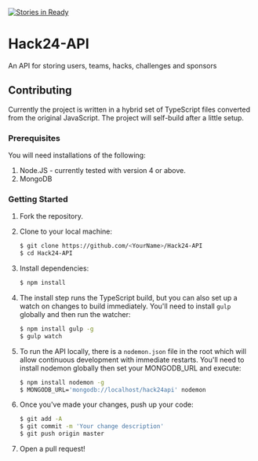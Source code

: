 [![Stories in Ready](https://badge.waffle.io/TechNottingham/Hackbot.svg?label=ready&title=Ready)](http://waffle.io/TechNottingham/Hackbot)

# Hack24-API
An API for storing users, teams, hacks, challenges and sponsors

## Contributing

Currently the project is written in a hybrid set of TypeScript files converted from the original JavaScript. The project will self-build after a little setup.

### Prerequisites

You will need installations of the following:

1. Node.JS - currently tested with version 4 or above.
2. MongoDB

### Getting Started

1. Fork the repository.
2. Clone to your local machine:

    ```bash
    $ git clone https://github.com/<YourName>/Hack24-API
    $ cd Hack24-API
    ```

3. Install dependencies:

    ```bash
    $ npm install
    ```

4. The install step runs the TypeScript build, but you can also set up a watch on changes to build immediately. You'll need to install `gulp` globally and then run the watcher:

    ```bash
    $ npm install gulp -g
    $ gulp watch
    ```

5. To run the API locally, there is a `nodemon.json` file in the root which will allow continuous development with immediate restarts. You'll need to install nodemon globally then set your MONGODB_URL and execute:

    ```bash
    $ npm install nodemon -g
    $ MONGODB_URL='mongodb://localhost/hack24api' nodemon
    ```
    
6. Once you've made your changes, push up your code:

    ```bash
    $ git add -A
    $ git commit -m 'Your change description'
    $ git push origin master
    ```

7. Open a pull request!
